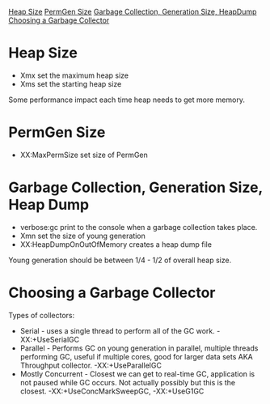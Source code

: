[Heap Size](#heap-size)
[PermGen Size](#permgen-size)
[Garbage Collection, Generation Size, HeapDump](#garbage-collection-generation-size-heap-dump)
[Choosing a Garbage Collector](#choosing-a-garbage-collector)


# Heap Size
- Xmx set the maximum heap size
- Xms set the starting heap size

Some performance impact each time heap needs to get more memory.

# PermGen Size
- XX:MaxPermSize set size of PermGen

# Garbage Collection, Generation Size, Heap Dump
- verbose:gc print to the console when a garbage collection takes place.
- Xmn set the size of young generation
- XX:HeapDumpOnOutOfMemory creates a heap dump file

Young generation should be between 1/4 - 1/2 of overall heap size.

# Choosing a Garbage Collector
Types of collectors:
- Serial - uses a single thread to perform all of the GC work. -XX:+UseSerialGC
- Parallel - Performs GC on young generation in parallel, multiple threads performing GC, useful if multiple cores, good for larger data sets AKA Throughput collector. -XX:+UseParallelGC
- Mostly Concurrent - Closest we can get to real-time GC, application is not paused while GC occurs. Not actually possibly but this is the closest. -XX:+UseConcMarkSweepGC, -XX:+UseG1GC